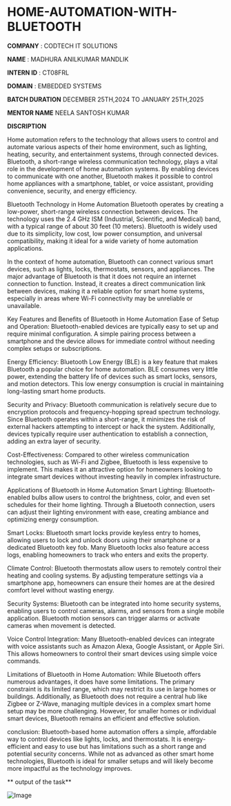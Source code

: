 # HOME-AUTOMATION-WITH-BLUETOOTH

**COMPANY** : CODTECH IT SOLUTIONS

**NAME** : MADHURA ANILKUMAR MANDLIK

**INTERN ID** : CT08FRL

**DOMAIN** : EMBEDDED SYSTEMS 

**BATCH DURATION** DECEMBER 25TH,2024 TO JANUARY 25TH,2025

**MENTOR NAME** NEELA SANTOSH KUMAR

**DISCRIPTION** 

Home automation refers to the technology that allows users to control and automate various aspects of their home environment, such as lighting, heating, security, and entertainment systems, through connected devices. Bluetooth, a short-range wireless communication technology, plays a vital role in the development of home automation systems. By enabling devices to communicate with one another, Bluetooth makes it possible to control home appliances with a smartphone, tablet, or voice assistant, providing convenience, security, and energy efficiency.

Bluetooth Technology in Home Automation
Bluetooth operates by creating a low-power, short-range wireless connection between devices. The technology uses the 2.4 GHz ISM (Industrial, Scientific, and Medical) band, with a typical range of about 30 feet (10 meters). Bluetooth is widely used due to its simplicity, low cost, low power consumption, and universal compatibility, making it ideal for a wide variety of home automation applications.

In the context of home automation, Bluetooth can connect various smart devices, such as lights, locks, thermostats, sensors, and appliances. The major advantage of Bluetooth is that it does not require an internet connection to function. Instead, it creates a direct communication link between devices, making it a reliable option for smart home systems, especially in areas where Wi-Fi connectivity may be unreliable or unavailable.

Key Features and Benefits of Bluetooth in Home Automation
Ease of Setup and Operation: Bluetooth-enabled devices are typically easy to set up and require minimal configuration. A simple pairing process between a smartphone and the device allows for immediate control without needing complex setups or subscriptions.

Energy Efficiency: Bluetooth Low Energy (BLE) is a key feature that makes Bluetooth a popular choice for home automation. BLE consumes very little power, extending the battery life of devices such as smart locks, sensors, and motion detectors. This low energy consumption is crucial in maintaining long-lasting smart home products.

Security and Privacy: Bluetooth communication is relatively secure due to encryption protocols and frequency-hopping spread spectrum technology. Since Bluetooth operates within a short-range, it minimizes the risk of external hackers attempting to intercept or hack the system. Additionally, devices typically require user authentication to establish a connection, adding an extra layer of security.

Cost-Effectiveness: Compared to other wireless communication technologies, such as Wi-Fi and Zigbee, Bluetooth is less expensive to implement. This makes it an attractive option for homeowners looking to integrate smart devices without investing heavily in complex infrastructure.

Applications of Bluetooth in Home Automation
Smart Lighting: Bluetooth-enabled bulbs allow users to control the brightness, color, and even set schedules for their home lighting. Through a Bluetooth connection, users can adjust their lighting environment with ease, creating ambiance and optimizing energy consumption.

Smart Locks: Bluetooth smart locks provide keyless entry to homes, allowing users to lock and unlock doors using their smartphone or a dedicated Bluetooth key fob. Many Bluetooth locks also feature access logs, enabling homeowners to track who enters and exits the property.

Climate Control: Bluetooth thermostats allow users to remotely control their heating and cooling systems. By adjusting temperature settings via a smartphone app, homeowners can ensure their homes are at the desired comfort level without wasting energy.

Security Systems: Bluetooth can be integrated into home security systems, enabling users to control cameras, alarms, and sensors from a single mobile application. Bluetooth motion sensors can trigger alarms or activate cameras when movement is detected.

Voice Control Integration: Many Bluetooth-enabled devices can integrate with voice assistants such as Amazon Alexa, Google Assistant, or Apple Siri. This allows homeowners to control their smart devices using simple voice commands.

Limitations of Bluetooth in Home Automation:
While Bluetooth offers numerous advantages, it does have some limitations. The primary constraint is its limited range, which may restrict its use in large homes or buildings. Additionally, as Bluetooth does not require a central hub like Zigbee or Z-Wave, managing multiple devices in a complex smart home setup may be more challenging. However, for smaller homes or individual smart devices, Bluetooth remains an efficient and effective solution.

conclusion:
Bluetooth-based home automation offers a simple, affordable way to control devices like lights, locks, and thermostats. It is energy-efficient and easy to use but has limitations such as a short range and potential security concerns. While not as advanced as other smart home technologies, Bluetooth is ideal for smaller setups and will likely become more impactful as the technology improves.

** output of the task**

![Image](https://github.com/user-attachments/assets/eb0625de-c233-47f8-9e80-ea9206c95e0d)


